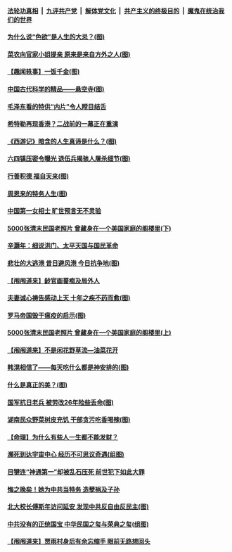 

####  [法轮功真相](../../../../basic/blob/master/README.md?t=06041131) &nbsp;|&nbsp; [九评共产党](../../../../9ping.md/blob/master/README.md?t=06041131) &nbsp;|&nbsp; [解体党文化](../../../../jtdwh.md/blob/master/README.md?t=06041131)  &nbsp;|&nbsp; [共产主义的终极目的](../../../../gczydzjmd.md/blob/master/README.md?t=06041131) &nbsp;|&nbsp; [魔鬼在统治我们的世界](../../../../mgztzwmdsj.md/blob/master/README.md?t=06041131) 

#### [为什么说“色欲”是人生的大忌？(图)](../pages/prog647/a102861407.md?t=06041131) 

#### [菜农向官家小姐提亲 原来是来自方外之人(图)](../pages/prog647/a102861369.md?t=06041131) 

#### [【趣闻轶事】一饭千金(图)](../pages/prog647/a102860601.md?t=06041131) 

#### [中国古代科学的精品——悬空寺(图)](../pages/prog647/a102860594.md?t=06041131) 

#### [毛泽东看的特供“内片”令人瞠目结舌](../pages/prog647/a102859612.md?t=06041131) 

#### [希特勒再现香港？二战前的一幕正在重演](../pages/prog647/a102859432.md?t=06041131) 

#### [《西游记》暗含的人生真谛是什么？(图)](../pages/prog647/a102859403.md?t=06041131) 

#### [六四镇压密令曝光 退伍兵揭骇人屠杀细节(图)](../pages/prog647/a102859397.md?t=06041131) 

#### [行善积德 福自天来(图)](../pages/prog647/a102858728.md?t=06041131) 

#### [周恩来的特务人生(图)](../pages/prog647/a102858705.md?t=06041131) 

#### [中国第一女相士 旷世预言无不灵验](../pages/prog647/a102857902.md?t=06041131) 

#### [5000张清末民国老照片 曾藏身在一个美国家庭的阁楼里(下)](../pages/prog647/a102857797.md?t=06041131) 

#### [辛灏年：细说洪门、太平天国与国民革命](../pages/prog647/a102857712.md?t=06041131) 

#### [悲壮的大逃港 昔日避风港 今日抗争地(图)](../pages/prog647/a102857666.md?t=06041131) 

#### [【闱闱道来】龄官画蔷痴及局外人](../pages/prog647/a102857628.md?t=06041131) 

#### [夫妻诚心祷告感动上天 十年之疾不药而愈(图)](../pages/prog647/a102857049.md?t=06041131) 

#### [罗马帝国毁于瘟疫的启示(图)](../pages/prog647/a102857045.md?t=06041131) 

#### [5000张清末民国老照片 曾藏身在一个美国家庭的阁楼里(上)](../pages/prog647/a102856162.md?t=06041131) 

#### [【闱闱道来】不是闲花野草流—油菜花开](../pages/prog647/a102856001.md?t=06041131) 

#### [韩滉相信了——每天吃什么都是神安排的(图)](../pages/prog647/a102856019.md?t=06041131) 

#### [什么是真正的美？(图)](../pages/prog647/a102856015.md?t=06041131) 

#### [国军抗日老兵 被劳改26年险些丢命(图)](../pages/prog647/a102855212.md?t=06041131) 

#### [湖南民众野菜树皮充饥 干部贪污吃香喝辣(图)](../pages/prog647/a102855209.md?t=06041131) 

#### [【命理】为什么有些人一生都不能发财？](../pages/prog647/a102854877.md?t=06041131) 

#### [濒死到达宇宙中心 经历不可思议奇遇(组图)](../pages/prog647/a102854056.md?t=06041131) 

#### [目犍连“神通第一”却被乱石压死 前世犯下如此大罪](../pages/prog647/a102854006.md?t=06041131) 

#### [悔之晚矣！她为中共当特务 造孽祸及子孙](../pages/prog647/a102853993.md?t=06041131) 

#### [北大校长傅斯年访问延安 发现中共反自由反民主(图)](../pages/prog647/a102853297.md?t=06041131) 

#### [中共没有的正统国宝 中华民国之玺与荣典之玺(组图)](../pages/prog647/a102853253.md?t=06041131) 

#### [【闱闱道来】贾雨村身后有余忘缩手 眼前无路想回头](../pages/prog647/a102853132.md?t=06041131) 


